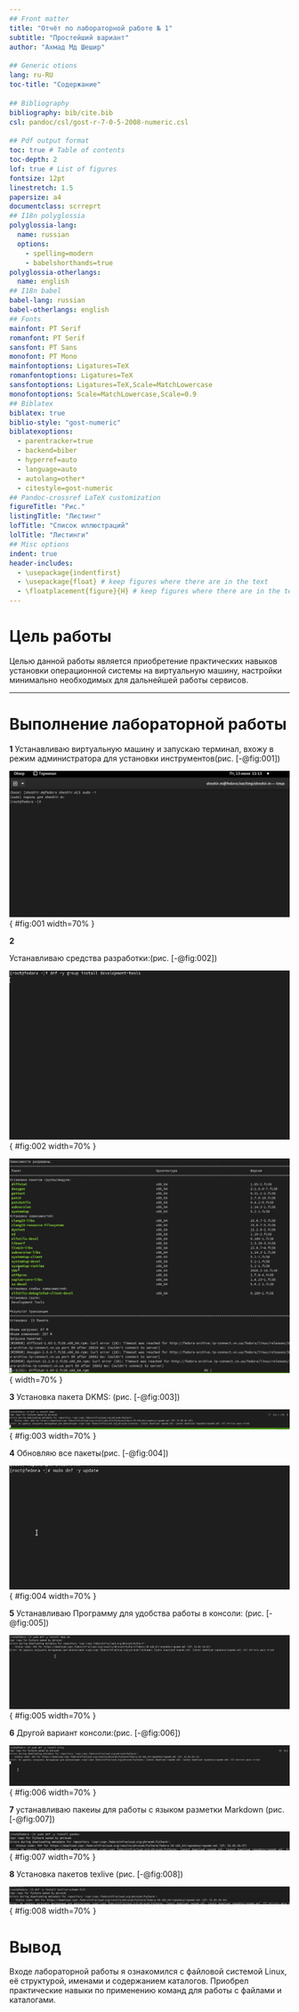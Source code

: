 ```yaml
---
## Front matter
title: "Отчёт по лабораторной работе № 1"
subtitle: "Простейший вариант"
author: "Ахмад Мд Шешир"

## Generic otions
lang: ru-RU
toc-title: "Содержание"

## Bibliography
bibliography: bib/cite.bib
csl: pandoc/csl/gost-r-7-0-5-2008-numeric.csl

## Pdf output format
toc: true # Table of contents
toc-depth: 2
lof: true # List of figures
fontsize: 12pt
linestretch: 1.5
papersize: a4
documentclass: scrreprt
## I18n polyglossia
polyglossia-lang:
  name: russian
  options:
	- spelling=modern
	- babelshorthands=true
polyglossia-otherlangs:
  name: english
## I18n babel
babel-lang: russian
babel-otherlangs: english
## Fonts
mainfont: PT Serif
romanfont: PT Serif
sansfont: PT Sans
monofont: PT Mono
mainfontoptions: Ligatures=TeX
romanfontoptions: Ligatures=TeX
sansfontoptions: Ligatures=TeX,Scale=MatchLowercase
monofontoptions: Scale=MatchLowercase,Scale=0.9
## Biblatex
biblatex: true
biblio-style: "gost-numeric"
biblatexoptions:
  - parentracker=true
  - backend=biber
  - hyperref=auto
  - language=auto
  - autolang=other*
  - citestyle=gost-numeric
## Pandoc-crossref LaTeX customization
figureTitle: "Рис."
listingTitle: "Листинг"
lofTitle: "Список иллюстраций"
lolTitle: "Листинги"
## Misc options
indent: true
header-includes:
  - \usepackage{indentfirst}
  - \usepackage{float} # keep figures where there are in the text
  - \floatplacement{figure}{H} # keep figures where there are in the text
---
```


# Цель работы

Целью данной работы является приобретение практических навыков установки операционной системы на виртуальную машину, настройки минимально необходимых для дальнейшей работы сервисов.

***

# Выполнение лабораторной работы

 **1**
Устанавливаю виртуальную машину и запускаю терминал, вхожу в режим администратора для установки инструментов(рис. [-@fig:001])

![](image/1.png){  #fig:001 width=70%  }


 **2**

Устанавливаю средства разработки:(рис. [-@fig:002])

![](image/2.png){  #fig:002 width=70%  }

![](image/3.png){ width=70%  }

 **3**
Установка пакета DKMS:
(рис. [-@fig:003])

![вывод содержимого](image/4.png){ #fig:003 width=70% }

 **4**
Обновляю все пакеты(рис. [-@fig:004])

![](image/5.png){ #fig:004 width=70% }

 **5**
Устанавливаю Программу для удобства работы в консоли: (рис. [-@fig:005])

![](image/6.png){ #fig:005 width=70% }

 **6**
Другой вариант консоли:(рис. [-@fig:006])

![](image/7.png){ #fig:006 width=70% }

 **7**
устанавливаю пакеиы для работы с языком разметки Markdown (рис. [-@fig:007])

![](image/8.png){ #fig:007 width=70% }

 **8**
Установка пакетов texlive (рис. [-@fig:008])

![](image/9.png){ #fig:008 width=70% }

# Вывод

 Входе лабораторной работы я ознакомился с файловой системой Linux, её структурой, именами и содержанием каталогов. Приобрел практические навыки по применению команд для работы с файлами и каталогами.
